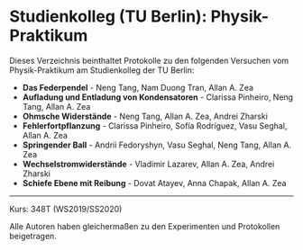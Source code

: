 # Studienkolleg (TU Berlin): Physik-Praktikum 

Dieses Verzeichnis beinthaltet Protokolle zu den folgenden Versuchen vom Physik-Praktikum am Studienkolleg der TU Berlin:
- **Das Federpendel** - Neng Tang, Nam Duong Tran, Allan A. Zea
- **Aufladung und Entladung von Kondensatoren** - Clarissa Pinheiro, Neng Tang, Allan A. Zea
- **Ohmsche Widerstände** - Neng Tang, Allan A. Zea, Andrei Zharski
- **Fehlerfortpflanzung** - Clarissa Pinheiro, Sofía Rodríguez, Vasu Seghal, Allan A. Zea
- **Springender Ball** - Andrii Fedoryshyn, Vasu Seghal, Neng Tang, Allan A. Zea 
- **Wechselstromwiderstände** - Vladimir Lazarev, Allan A. Zea, Andrei Zharski
- **Schiefe Ebene mit Reibung** - Dovat Atayev, Anna Chapak, Allan A. Zea

---

Kurs: 348T (WS2019/SS2020)

Alle Autoren haben gleichermaßen zu den Experimenten und Protokollen beigetragen.